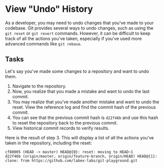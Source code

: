 # View "Undo" History

As a developer, you may need to undo changes that you've made to your codebase. Git provides several ways to undo changes, such as using the `git reset` or `git revert` commands. However, it can be difficult to keep track of all the actions you've taken, especially if you've used more advanced commands like `git rebase`.

## Tasks

Let's say you've made some changes to a repository and want to undo them.

1. Navigate to the repository.
2. Now, you realize that you made a mistake and want to undo the last commit.
3. You may realize that you've made another mistake and want to undo the reset. View the reference log and find the commit hash of the previous commit.
4. You can see that the previous commit hash is `d22f46b` and use this hash to reset the repository back to the previous commit.
5. View historical commit records to verify results.

Here is the result of step 3. This will display a list of all the actions you've taken in the repository, including the reset:

```shell
cf80005 (HEAD -> master) HEAD@{0}: reset: moving to HEAD~1
d22f46b (origin/master, origin/feature-branch, origin/HEAD) HEAD@{1}: clone: from https://github.com/labex-labs/git-playground.git
```
